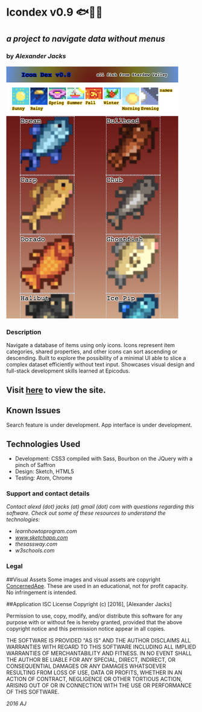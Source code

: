 
# Icondex v0.9 :fish::tractor::iphone:
## _a project to navigate data without menus_
### by _Alexander Jacks_

![screenshot](/img/screenshot.png)
### Description
Navigate a database of items using only icons.  Icons represent item categories, shared properties, and other icons can sort ascending or descending.  Built to explore the possibility of a minimal UI able to slice a complex dataset efficiently without text input.
Showcases visual design and full-stack development skills learned at Epicodus.

## Visit [here](https://adjectival.github.io/icondex/) to view the site.

## Known Issues
Search feature is under development.
App interface is under development.

## Technologies Used
- Development: CSS3 compiled with Sass, Bourbon on the JQuery with a pinch of Saffron
- Design: Sketch, HTML5
- Testing: Atom, Chrome

### Support and contact details
_Contact alexd (dot) jacks (at) gmail (dot) com with questions regarding this software.
Check out some of these resources to understand the technologies:_
- _learnhowtoprogram.com_
- _www.sketchapp.com_
- _thesassway.com_
- _w3schools.com_

### Legal

##Visual Assets
Some images and visual assets are copyright [ConcernedApe](http://stardewvalleywiki.com/ConcernedApe). These are used in an educational, not for profit capacity. No infringement is intended.

##Application
ISC License
Copyright (c) [2016], [Alexander Jacks]

Permission to use, copy, modify, and/or distribute this software for any purpose with or without fee is hereby granted, provided that the above copyright notice and this permission notice appear in all copies.

THE SOFTWARE IS PROVIDED "AS IS" AND THE AUTHOR DISCLAIMS ALL WARRANTIES WITH REGARD TO THIS SOFTWARE INCLUDING ALL IMPLIED WARRANTIES OF MERCHANTABILITY AND FITNESS. IN NO EVENT SHALL THE AUTHOR BE LIABLE FOR ANY SPECIAL, DIRECT, INDIRECT, OR CONSEQUENTIAL DAMAGES OR ANY DAMAGES WHATSOEVER RESULTING FROM LOSS OF USE, DATA OR PROFITS, WHETHER IN AN ACTION OF CONTRACT, NEGLIGENCE OR OTHER TORTIOUS ACTION, ARISING OUT OF OR IN CONNECTION WITH THE USE OR PERFORMANCE OF THIS SOFTWARE.

*2016 AJ*

